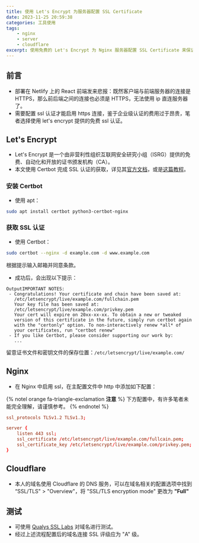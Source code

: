 ```yaml
---
title: 使用 Let's Encrypt 为服务器配置 SSL Certificate
date: 2023-11-25 20:59:38
categories: 工具使用
tags:
    - nginx
    - server
    - cloudflare
excerpt: 使用免费的 Let's Encrypt 为 Nginx 服务器配置 SSL Certificate 来保证 https 连接
---
```


## 前言

-   部署在 Netlify 上的 React 前端发来悲报：既然客户端与前端服务器的连接是 HTTPS，那么前后端之间的连接也必须是 HTTPS，无法使用 ip 直连服务器了。
-   需要配置 ssl 认证才能启用 https 连接，鉴于企业级认证的费用过于昂贵，笔者选择使用 let's encrypt 提供的免费 ssl 认证。

## Let's Encrypt

-   Let's Encrypt 是一个由非营利性组织互联网安全研究小组（ISRG）提供的免费、自动化和开放的证书颁发机构（CA）。
-   本文使用 Certbot 完成 SSL 认证的获取，详见其[官方文档](https://certbot.eff.org/)，或是[这篇教程](https://www.digitalocean.com/community/tutorials/how-to-secure-nginx-with-let-s-encrypt-on-ubuntu-20-04)。

### 安装 Certbot

-   使用 apt：

```bash
sudo apt install certbot python3-certbot-nginx
```

### 获取 SSL 认证

-   使用 Certbot：

```bash
sudo certbot --nginx -d example.com -d www.example.com
```

根据提示输入邮箱并同意条款。

-   成功后，会出现以下提示：

```plaintext
OutputIMPORTANT NOTES:
 - Congratulations! Your certificate and chain have been saved at:
   /etc/letsencrypt/live/example.com/fullchain.pem
   Your key file has been saved at:
   /etc/letsencrypt/live/example.com/privkey.pem
   Your cert will expire on 20xx-xx-xx. To obtain a new or tweaked
   version of this certificate in the future, simply run certbot again
   with the "certonly" option. To non-interactively renew *all* of
   your certificates, run "certbot renew"
 - If you like Certbot, please consider supporting our work by:
   ...
```

留意证书文件和密钥文件的保存位置：`/etc/letsencrypt/live/example.com/`

## Nginx

-   在 Nginx 中启用 ssl，在主配置文件中 http 中添加如下配置：

{% notel orange fa-triangle-exclamation **注意** %}
下方配置中，有许多笔者未能完全理解，请谨慎参考。
{% endnotel %}

```conf
ssl_protocols TLSv1.2 TLSv1.3;

server {
    listen 443 ssl;
    ssl_certificate /etc/letsencrypt/live/example.com/fullcain.pem;
    ssl_certificate_key /etc/letsencrypt/live/example.com/privkey.pem;
}
```

## Cloudflare

-   本人的域名使用 Cloudflare 的 DNS 服务，可以在域名相关的配置选项中找到 “SSL/TLS" > "Overview"，将 "SSL/TLS encryption mode" 更改为 **"Full"**

## 测试

-   可使用 [Qualys SSL Labs](https://www.ssllabs.com/index.html) 对域名进行测试。
-   经过上述流程配置后的域名连接 SSL 评级应为 "A" 级。
